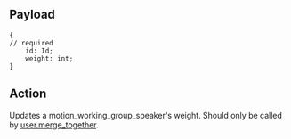 ## Payload
```
{
// required
    id: Id;
    weight: int;
}
```

## Action
Updates a motion_working_group_speaker's weight.
Should only be called by [user.merge_together](user.merge_together.md).